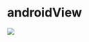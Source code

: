 # androidView
[![](https://jitpack.io/v/potian2016/androidView.svg)](https://jitpack.io/#potian2016/androidView)
